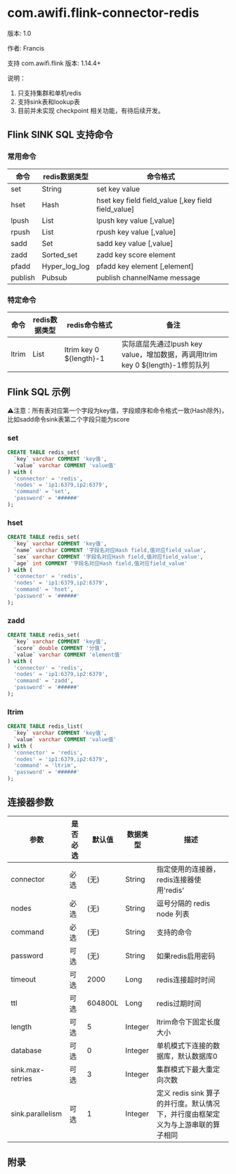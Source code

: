 # com.awifi.flink-connector-redis

版本: 1.0 

作者: Francis 

支持 com.awifi.flink 版本: 1.14.4+



说明：

1. 只支持集群和单机redis
2. 支持sink表和lookup表
3. 目前并未实现 checkpoint 相关功能，有待后续开发。

## Flink SINK SQL 支持命令

### 常用命令

| 命令    | redis数据类型 | 命令格式                                            |
| ------- | ------------- | --------------------------------------------------- |
| set     | String        | set key value                                       |
| hset    | Hash          | hset key field field_value [,key field field_value] |
| lpush   | List          | lpush key value  [,value]                           |
| rpush   | List          | rpush key value  [,value]                           |
| sadd    | Set           | sadd key value  [,value]                            |
| zadd    | Sorted_set    | zadd key score element                              |
| pfadd   | Hyper_log_log | pfadd key element [,element]                        |
| publish | Pubsub        | publish channelName message                         |

### 特定命令

| 命令  | redis数据类型 | redis命令格式           | 备注                                                         |
| ----- | ------------- | ----------------------- | ------------------------------------------------------------ |
| ltrim | List          | ltrim key 0 ${length}-1 | 实际底层先通过lpush key value，增加数据，再调用ltrim key 0 ${length}-1修剪队列 |

## Flink SQL 示例

⚠️注意：所有表对应第一个字段为key值，字段顺序和命令格式一致(Hash除外)，比如sadd命令sink表第二个字段只能为score

### set

```sql
CREATE TABLE redis_set(  
  `key` varchar COMMENT 'key值',
  `value` varchar COMMENT 'value值'
) with (  
  'connector' = 'redis',
  'nodes' = 'ip1:6379,ip2:6379',
  'command' = 'set',  
  'password' = '######'
);
```

### hset

```sql
CREATE TABLE redis_set(  
  `key` varchar COMMENT 'key值',
  `name` varchar COMMENT '字段名对应Hash field,值对应field_value',
  `sex` varchar COMMENT '字段名对应Hash field,值对应field_value',
  `age` int COMMENT '字段名对应Hash field,值对应field_value'
) with (  
  'connector' = 'redis',
  'nodes' = 'ip1:6379,ip2:6379',
  'command' = 'hset',  
  'password' = '######'
);
```

### zadd

```sql
CREATE TABLE redis_set(  
  `key` varchar COMMENT 'key值',
  `score` double COMMENT '分值',
  `value` varchar COMMENT 'element值'
) with (  
  'connector' = 'redis',
  'nodes' = 'ip1:6379,ip2:6379',
  'command' = 'zadd',  
  'password' = '######'
);
```

### ltrim

```sql
CREATE TABLE redis_list(  
  `key` varchar COMMENT 'key值',
  `value` varchar COMMENT 'value值'
) with (  
  'connector' = 'redis',
  'nodes' = 'ip1:6379,ip2:6379',
  'command' = 'ltrim',  
  'password' = '######'
);
```



## 连接器参数

| 参数             | 是否必选 | 默认值  | 数据类型 | 描述                                                         |
| ---------------- | -------- | ------- | -------- | ------------------------------------------------------------ |
| connector        | 必选     | (无)    | String   | 指定使用的连接器，redis连接器使用'redis'                     |
| nodes            | 必选     | (无)    | String   | 逗号分隔的 redis node 列表                                   |
| command          | 必选     | (无)    | String   | 支持的命令                                                   |
| password         | 可选     | (无)    | String   | 如果redis启用密码                                            |
| timeout          | 可选     | 2000    | Long     | redis连接超时时间                                            |
| ttl              | 可选     | 604800L | Long     | redis过期时间                                                |
| length           | 可选     | 5       | Integer  | ltrim命令下固定长度大小                                      |
| database         | 可选     | 0       | Integer  | 单机模式下连接的数据库，默认数据库0                          |
| sink.max-retries | 可选     | 3       | Integer  | 集群模式下最大重定向次数                                     |
| sink.parallelism | 可选     | 1       | Integer  | 定义 redis sink 算子的并行度。默认情况下，并行度由框架定义为与上游串联的算子相同 |

## 附录